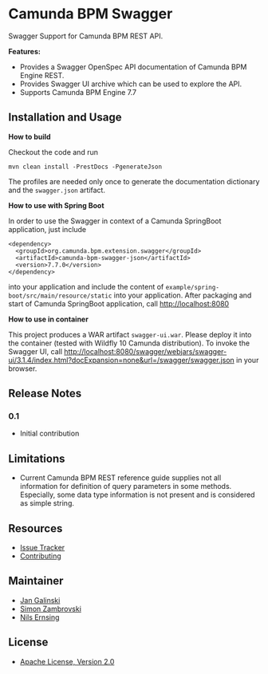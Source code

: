 # Camunda BPM Swagger

Swagger Support for Camunda BPM REST API. 


**Features:**

* Provides a Swagger OpenSpec API documentation of Camunda BPM Engine REST.
* Provides Swagger UI archive which can be used to explore the API.
* Supports Camunda BPM Engine 7.7


## Installation and Usage

**How to build**

Checkout the code and run 

    mvn clean install -PrestDocs -PgenerateJson
    
The profiles are needed only once to generate the documentation dictionary and the `swagger.json` artifact.

**How to use with Spring Boot**

In order to use the Swagger in context of a Camunda SpringBoot application, just include 

    <dependency>
      <groupId>org.camunda.bpm.extension.swagger</groupId>
      <artifactId>camunda-bpm-swagger-json</artifactId>
      <version>7.7.0</version>
    </dependency>

into your application and include the content of `example/spring-boot/src/main/resource/static` into your application.
After packaging and start of Camunda SpringBoot application, call [http://localhost:8080](http://localhost:8080)

**How to use in container**

This project produces a WAR artifact `swagger-ui.war`. Please deploy it into the container (tested with Wildfly 10 Camunda distribution). To invoke the Swagger UI, 
call [http://localhost:8080/swagger/webjars/swagger-ui/3.1.4/index.html?docExpansion=none&url=/swagger/swagger.json](http://localhost:8080/swagger/webjars/swagger-ui/3.1.4/index.html?docExpansion=none&url=/swagger/swagger.json) 
in your browser.




## Release Notes

### 0.1

* Initial contribution

## Limitations

* Current Camunda BPM REST reference guide supplies not all information for definition of query parameters in some methods. 
Especially, some data type information is not present and is considered as simple string.

## Resources

* [Issue Tracker](https://github.com/holisticon/camunda-bpm-swagger/issues)
* [Contributing](./CONTRIBUTING) 


## Maintainer

* [Jan Galinski](https://github.com/jangalinski)
* [Simon Zambrovski](https://github.com/zambrovski)
* [Nils Ernsing](https://github.com/nernsting)


## License

* [Apache License, Version 2.0](./LICENSE)
